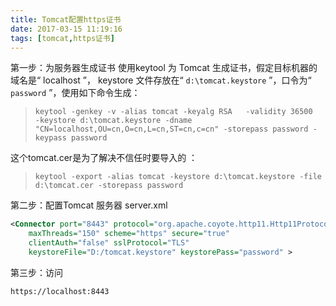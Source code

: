 ```yaml
---
title: Tomcat配置https证书
date: 2017-03-15 11:19:16
tags: [tomcat,https证书]
---
```


第一步：为服务器生成证书
使用keytool 为 Tomcat 生成证书，假定目标机器的域名是“ localhost ”， keystore 文件存放在“ `d:\tomcat.keystore` ”，口令为“ `password` ”，使用如下命令生成：
> `keytool -genkey -v -alias tomcat -keyalg RSA   -validity 36500  -keystore d:\tomcat.keystore -dname "CN=localhost,OU=cn,O=cn,L=cn,ST=cn,c=cn" -storepass password -keypass password`

这个tomcat.cer是为了解决不信任时要导入的 ：
> `keytool -export -alias tomcat -keystore d:\tomcat.keystore -file d:\tomcat.cer -storepass password`

第二步：配置Tomcat 服务器 server.xml
```xml
<Connector port="8443" protocol="org.apache.coyote.http11.Http11Protocol" SSLEnabled="true"  
    maxThreads="150" scheme="https" secure="true"    
    clientAuth="false" sslProtocol="TLS"    
    keystoreFile="D:/tomcat.keystore" keystorePass="password" >
```  

第三步：访问
```
https://localhost:8443
```